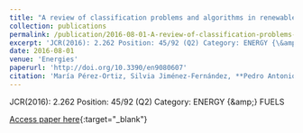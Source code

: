 ```yaml
---
title: "A review of classification problems and algorithms in renewable energy applications"
collection: publications
permalink: /publication/2016-08-01-A-review-of-classification-problems-and-algorithms-in-renewable-energy-applications
excerpt: 'JCR(2016): 2.262 Position: 45/92 (Q2) Category: ENERGY {\&amp;} FUELS'
date: 2016-08-01
venue: 'Energies'
paperurl: 'http://doi.org/10.3390/en9080607'
citation: 'María Pérez-Ortiz, Silvia Jiménez-Fernández, **Pedro Antonio Gutiérrez**, Enrique Alexandre, César Hervás-Martínez, Sancho Salcedo-Sanz, &quot;A review of classification problems and algorithms in renewable energy applications.&quot; Energies, Vol. 9(8), 2016, pp.607.'
---
```

JCR(2016): 2.262 Position: 45/92 (Q2) Category: ENERGY {\&amp;} FUELS

[Access paper here](http://doi.org/10.3390/en9080607){:target="_blank"}
